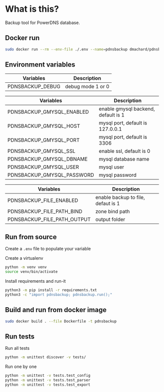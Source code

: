 # What is this?

Backup tool for PowerDNS database.

## Docker run

```bash
sudo docker run --rm --env-file ./.env --name=pdnsbackup dmachard/pdnsbackup:latest
```

## Environment variables

| Variables | Description |
| ------------- | ------------- |
| PDNSBACKUP_DEBUG | debug mode 1 or 0 |

| Variables | Description |
| ------------- | ------------- |
| PDNSBACKUP_GMYSQL_ENABLED | enable gmysql backend, default is 1 |
| PDNSBACKUP_GMYSQL_HOST | mysql port, default is 127.0.0.1 |
| PDNSBACKUP_GMYSQL_PORT | mysql port, default is 3306 |
| PDNSBACKUP_GMYSQL_SSL | enable ssl, default is 0 |
| PDNSBACKUP_GMYSQL_DBNAME | mysql database name |
| PDNSBACKUP_GMYSQL_USER | mysql user |
| PDNSBACKUP_GMYSQL_PASSWORD | mysql password  |

| Variables | Description |
| ------------- | ------------- |
| PDNSBACKUP_FILE_ENABLED | enable backup to file, defaut is 1 |
| PDNSBACKUP_FILE_PATH_BIND | zone bind path  |
| PDNSBACKUP_FILE_PATH_OUTPUT | output folder |

## Run from source

Create a `.env` file to populate your variable

Create a virtualenv

```bash
python -m venv venv
source venv/bin/activate
```

Install requirements and run-it

```bash
python3 -m pip install -r requirements.txt
python3 -c "import pdnsbackup; pdnsbackup.run();"
```

## Build and run from docker image

```bash
sudo docker build . --file Dockerfile -t pdnsbackup
```

## Run tests

Run all tests

```bash
python -m unittest discover -v tests/
```

Run one by one

```bash
python -m unittest -v tests.test_config
python -m unittest -v tests.test_parser
python -m unittest -v tests.test_export
```
